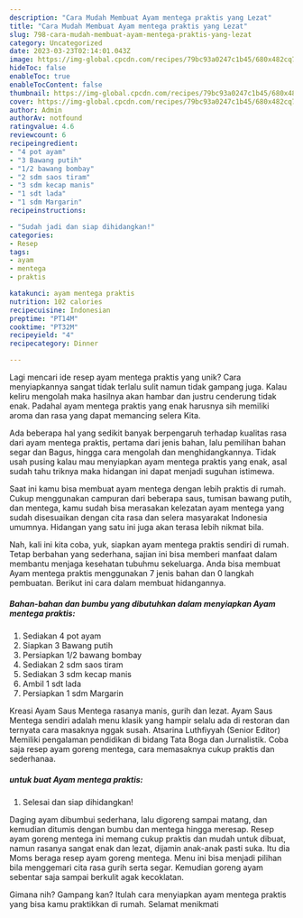 ```yaml
---
description: "Cara Mudah Membuat Ayam mentega praktis yang Lezat"
title: "Cara Mudah Membuat Ayam mentega praktis yang Lezat"
slug: 798-cara-mudah-membuat-ayam-mentega-praktis-yang-lezat
category: Uncategorized
date: 2023-03-23T02:14:01.043Z
image: https://img-global.cpcdn.com/recipes/79bc93a0247c1b45/680x482cq70/ayam-mentega-praktis-foto-resep-utama.jpg
hideToc: false
enableToc: true
enableTocContent: false
thumbnail: https://img-global.cpcdn.com/recipes/79bc93a0247c1b45/680x482cq70/ayam-mentega-praktis-foto-resep-utama.jpg
cover: https://img-global.cpcdn.com/recipes/79bc93a0247c1b45/680x482cq70/ayam-mentega-praktis-foto-resep-utama.jpg
author: Admin
authorAv: notfound
ratingvalue: 4.6
reviewcount: 6
recipeingredient:
- "4 pot ayam"
- "3 Bawang putih"
- "1/2 bawang bombay"
- "2 sdm saos tiram"
- "3 sdm kecap manis"
- "1 sdt lada"
- "1 sdm Margarin"
recipeinstructions:

- "Sudah jadi dan siap dihidangkan!"
categories:
- Resep
tags:
- ayam
- mentega
- praktis

katakunci: ayam mentega praktis 
nutrition: 102 calories
recipecuisine: Indonesian
preptime: "PT14M"
cooktime: "PT32M"
recipeyield: "4"
recipecategory: Dinner

---
```





Lagi mencari ide resep ayam mentega praktis yang unik? Cara menyiapkannya sangat tidak terlalu sulit namun tidak gampang juga. Kalau keliru mengolah maka hasilnya akan hambar dan justru cenderung tidak enak. Padahal ayam mentega praktis yang enak harusnya sih memiliki aroma dan rasa yang dapat memancing selera Kita.





Ada beberapa hal yang sedikit banyak berpengaruh terhadap kualitas rasa dari ayam mentega praktis, pertama dari jenis bahan, lalu pemilihan bahan segar dan Bagus, hingga cara mengolah dan menghidangkannya. Tidak usah pusing kalau mau menyiapkan ayam mentega praktis yang enak,      asal sudah tahu triknya maka hidangan ini dapat menjadi suguhan istimewa.














Saat ini kamu bisa membuat ayam mentega dengan lebih praktis di rumah. Cukup menggunakan campuran dari beberapa saus, tumisan bawang putih, dan mentega, kamu sudah bisa merasakan kelezatan ayam mentega yang sudah disesuaikan dengan cita rasa dan selera masyarakat Indonesia umumnya. Hidangan yang satu ini juga akan terasa lebih nikmat bila.






Nah, kali ini kita coba, yuk, siapkan ayam mentega praktis sendiri di rumah. Tetap berbahan yang sederhana, sajian ini bisa memberi manfaat dalam membantu menjaga kesehatan tubuhmu sekeluarga. Anda bisa membuat Ayam mentega praktis menggunakan 7 jenis bahan dan 0 langkah pembuatan. Berikut ini cara dalam membuat hidangannya.

<!--inarticleads1-->

##### Bahan-bahan dan bumbu yang dibutuhkan dalam menyiapkan Ayam mentega praktis:

1. Sediakan 4 pot ayam
1. Siapkan 3 Bawang putih
1. Persiapkan 1/2 bawang bombay
1. Sediakan 2 sdm saos tiram
1. Sediakan 3 sdm kecap manis
1. Ambil 1 sdt lada
1. Persiapkan 1 sdm Margarin


Kreasi Ayam Saus Mentega rasanya manis, gurih dan lezat. Ayam Saus Mentega sendiri adalah menu klasik yang hampir selalu ada di restoran dan ternyata cara masaknya nggak susah. Atsarina Luthfiyyah (Senior Editor) Memiliki pengalaman pendidikan di bidang Tata Boga dan Jurnalistik. Coba saja resep ayam goreng mentega, cara memasaknya cukup praktis dan sederhanaa. 

<!--inarticleads2-->

#####  untuk buat Ayam mentega praktis:


1. Selesai dan siap dihidangkan!

Daging ayam dibumbui sederhana, lalu digoreng sampai matang, dan kemudian ditumis dengan bumbu dan mentega hingga meresap. Resep ayam goreng mentega ini memang cukup praktis dan mudah untuk dibuat, namun rasanya sangat enak dan lezat, dijamin anak-anak pasti suka. Itu dia Moms beraga resep ayam goreng mentega. Menu ini bisa menjadi pilihan bila menggemari cita rasa gurih serta segar. Kemudian goreng ayam sebentar saja sampai berkulit agak kecoklatan. 

Gimana nih? Gampang kan? Itulah cara menyiapkan ayam mentega praktis yang bisa kamu praktikkan di rumah. Selamat menikmati
